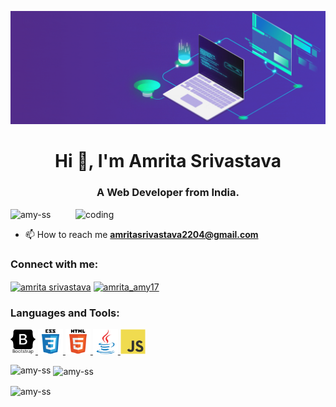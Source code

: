 ![logo](https://github.com/Amy-ss/Amy-ss/blob/main/Github%20Banner.gif)

<h1 align="center">Hi 👋, I'm Amrita Srivastava</h1>
<h3 align="center">A Web Developer from India.</h3>

<img align="right" alt="coding" width="400" src="https://mir-s3-cdn-cf.behance.net/project_modules/disp/601014116770475.6068beff4640a.gif">

<p align="left"> <img src="https://komarev.com/ghpvc/?username=amy-ss&label=Profile%20views&color=0e75b6&style=flat" alt="amy-ss" /> </p>

- 📫 How to reach me **amritasrivastava2204@gmail.com**

<h3 align="left">Connect with me:</h3>
<p align="left">
<a href="https://linkedin.com/in/amrita srivastava" target="blank"><img align="center" src="https://raw.githubusercontent.com/rahuldkjain/github-profile-readme-generator/master/src/images/icons/Social/linked-in-alt.svg" alt="amrita srivastava" height="30" width="40" /></a>
<a href="https://www.hackerrank.com/amrita_amy17" target="blank"><img align="center" src="https://raw.githubusercontent.com/rahuldkjain/github-profile-readme-generator/master/src/images/icons/Social/hackerrank.svg" alt="amrita_amy17" height="30" width="40" /></a>
</p>

<h3 align="left">Languages and Tools:</h3>
<p align="left"> <a href="https://getbootstrap.com" target="_blank" rel="noreferrer"> <img src="https://raw.githubusercontent.com/devicons/devicon/master/icons/bootstrap/bootstrap-plain-wordmark.svg" alt="bootstrap" width="40" height="40"/> </a> <a href="https://www.w3schools.com/css/" target="_blank" rel="noreferrer"> <img src="https://raw.githubusercontent.com/devicons/devicon/master/icons/css3/css3-original-wordmark.svg" alt="css3" width="40" height="40"/> </a> <a href="https://www.w3.org/html/" target="_blank" rel="noreferrer"> <img src="https://raw.githubusercontent.com/devicons/devicon/master/icons/html5/html5-original-wordmark.svg" alt="html5" width="40" height="40"/> </a> <a href="https://www.java.com" target="_blank" rel="noreferrer"> <img src="https://raw.githubusercontent.com/devicons/devicon/master/icons/java/java-original.svg" alt="java" width="40" height="40"/> </a> <a href="https://developer.mozilla.org/en-US/docs/Web/JavaScript" target="_blank" rel="noreferrer"> <img src="https://raw.githubusercontent.com/devicons/devicon/master/icons/javascript/javascript-original.svg" alt="javascript" width="40" height="40"/> </a>  </p>

<p><img align="left" src="https://github-readme-stats.vercel.app/api/top-langs?username=amy-ss&show_icons=true&locale=en&layout=compact" alt="amy-ss" /></p>

<p>&nbsp;<img align="center" src="https://github-readme-stats.vercel.app/api?username=amy-ss&show_icons=true&locale=en" alt="amy-ss" /></p>

<p><img align="center" src="https://github-readme-streak-stats.herokuapp.com/?user=amy-ss&" alt="amy-ss" /></p>
